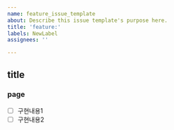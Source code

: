 ```yaml
---
name: feature_issue_template
about: Describe this issue template's purpose here.
title: 'feature:'
labels: NewLabel
assignees: ''

---
```


## title
### page
- [ ] 구현내용1
- [ ] 구현내용2
